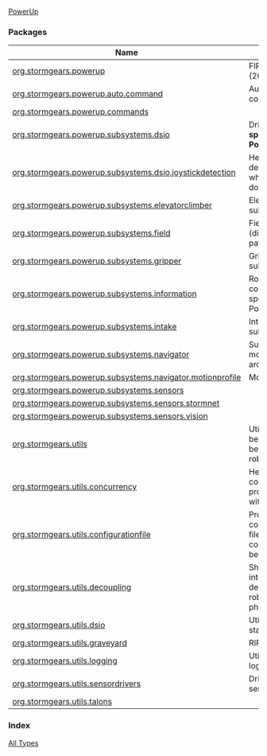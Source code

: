 [PowerUp](./index.md)

### Packages

| Name | Summary |
|---|---|
| [org.stormgears.powerup](org.stormgears.powerup/index.md) | FIRST Power Up (2018) |
| [org.stormgears.powerup.auto.command](org.stormgears.powerup.auto.command/index.md) | Autonomous commands. |
| [org.stormgears.powerup.commands](org.stormgears.powerup.commands/index.md) |  |
| [org.stormgears.powerup.subsystems.dsio](org.stormgears.powerup.subsystems.dsio/index.md) | Driver station I/O **specific to PowerUp**. |
| [org.stormgears.powerup.subsystems.dsio.joystickdetection](org.stormgears.powerup.subsystems.dsio.joystickdetection/index.md) | Helpers for determining which joystick does what. |
| [org.stormgears.powerup.subsystems.elevatorclimber](org.stormgears.powerup.subsystems.elevatorclimber/index.md) | Elevator/Climber subsystem. |
| [org.stormgears.powerup.subsystems.field](org.stormgears.powerup.subsystems.field/index.md) | Field information (dimensions, paths, etc.). |
| [org.stormgears.powerup.subsystems.gripper](org.stormgears.powerup.subsystems.gripper/index.md) | Gripper subsystem. |
| [org.stormgears.powerup.subsystems.information](org.stormgears.powerup.subsystems.information/index.md) | Robot configuration specific to PowerUp. |
| [org.stormgears.powerup.subsystems.intake](org.stormgears.powerup.subsystems.intake/index.md) | Intake subsystem. |
| [org.stormgears.powerup.subsystems.navigator](org.stormgears.powerup.subsystems.navigator/index.md) | Subsystem that moves the robot around. |
| [org.stormgears.powerup.subsystems.navigator.motionprofile](org.stormgears.powerup.subsystems.navigator.motionprofile/index.md) | Motion profiling. |
| [org.stormgears.powerup.subsystems.sensors](org.stormgears.powerup.subsystems.sensors/index.md) |  |
| [org.stormgears.powerup.subsystems.sensors.stormnet](org.stormgears.powerup.subsystems.sensors.stormnet/index.md) |  |
| [org.stormgears.powerup.subsystems.sensors.vision](org.stormgears.powerup.subsystems.sensors.vision/index.md) |  |
| [org.stormgears.utils](org.stormgears.utils/index.md) | Utilities that can be shared between robots/seasons. |
| [org.stormgears.utils.concurrency](org.stormgears.utils.concurrency/index.md) | Helpers for concurrent programming with coroutines. |
| [org.stormgears.utils.configurationfile](org.stormgears.utils.configurationfile/index.md) | Processes config.properties files for unique configurations between robots. |
| [org.stormgears.utils.decoupling](org.stormgears.utils.decoupling/index.md) | Shims and interfaces for decoupling the robot code from physical motors. |
| [org.stormgears.utils.dsio](org.stormgears.utils.dsio/index.md) | Utilities for driver station I/O |
| [org.stormgears.utils.graveyard](org.stormgears.utils.graveyard/index.md) | RIP. |
| [org.stormgears.utils.logging](org.stormgears.utils.logging/index.md) | Utilities for logging. |
| [org.stormgears.utils.sensordrivers](org.stormgears.utils.sensordrivers/index.md) | Drivers for sensors (duh). |
| [org.stormgears.utils.talons](org.stormgears.utils.talons/index.md) |  |

### Index

[All Types](alltypes/index.md)